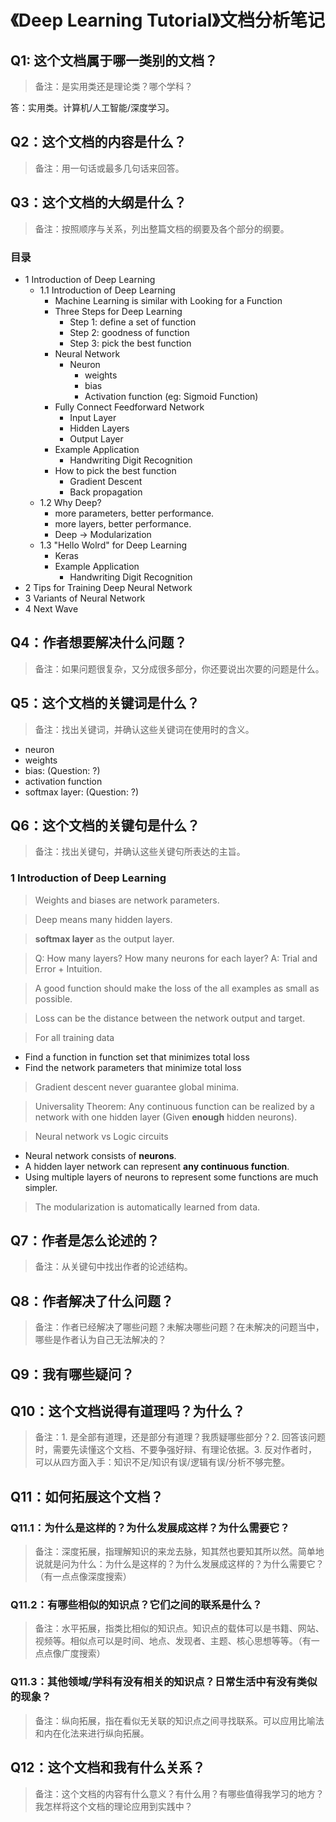 # 《Deep Learning Tutorial》文档分析笔记

## Q1: 这个文档属于哪一类别的文档？

> 备注：是实用类还是理论类？哪个学科？

答：实用类。计算机/人工智能/深度学习。

## Q2：这个文档的内容是什么？

> 备注：用一句话或最多几句话来回答。

## Q3：这个文档的大纲是什么？

> 备注：按照顺序与关系，列出整篇文档的纲要及各个部分的纲要。

### 目录

- 1 Introduction of Deep Learning
  - 1.1 Introduction of Deep Learning
    - Machine Learning is similar with Looking for a Function
    - Three Steps for Deep Learning
      - Step 1: define a set of function
      - Step 2: goodness of function
      - Step 3: pick the best function
    - Neural Network
      - Neuron
        - weights
        - bias
        - Activation function (eg: Sigmoid Function)
    - Fully Connect Feedforward Network
      - Input Layer
      - Hidden Layers
      - Output Layer
    - Example Application
      - Handwriting Digit Recognition
    - How to pick the best function
      - Gradient Descent
      - Back propagation
  - 1.2 Why Deep?
    - more parameters, better performance.
    - more layers, better performance.
    - Deep -> Modularization
  - 1.3 "Hello Wolrd" for Deep Learning
    - Keras
    - Example Application
      - Handwriting Digit Recognition
- 2 Tips for Training Deep Neural Network
- 3 Variants of Neural Network
- 4 Next Wave

## Q4：作者想要解决什么问题？

> 备注：如果问题很复杂，又分成很多部分，你还要说出次要的问题是什么。

## Q5：这个文档的关键词是什么？

> 备注：找出关键词，并确认这些关键词在使用时的含义。

- neuron
- weights
- bias: (Question: ?)
- activation function
- softmax layer: (Question: ?)

## Q6：这个文档的关键句是什么？

> 备注：找出关键句，并确认这些关键句所表达的主旨。

### 1 Introduction of Deep Learning

> Weights and biases are network parameters.

> Deep means many hidden layers.

> **softmax layer** as the output layer.

> Q: How many layers? How many neurons for each layer?
  A: Trial and Error + Intuition.

> A good function should make the loss of the all examples as small as possible.

> Loss can be the distance between the network output and target.

> For all training data
  - Find a function in function set that minimizes total loss
  - Find the network parameters that minimize total loss

> Gradient descent never guarantee global minima.

> Universality Theorem: Any continuous function can be realized by a network with one hidden layer (Given **enough** hidden neurons).

> Neural network vs Logic circuits
  - Neural network consists of **neurons**.
  - A hidden layer network can represent **any continuous function**.
  - Using multiple layers of neurons to represent some functions are much simpler.

> The modularization is automatically learned from data.

## Q7：作者是怎么论述的？

> 备注：从关键句中找出作者的论述结构。

## Q8：作者解决了什么问题？

> 备注：作者已经解决了哪些问题？未解决哪些问题？在未解决的问题当中，哪些是作者认为自己无法解决的？

## Q9：我有哪些疑问？

## Q10：这个文档说得有道理吗？为什么？

> 备注：1. 是全部有道理，还是部分有道理？我质疑哪些部分？2. 回答该问题时，需要先读懂这个文档、不要争强好辩、有理论依据。3. 反对作者时，可以从四方面入手：知识不足/知识有误/逻辑有误/分析不够完整。

## Q11：如何拓展这个文档？

### Q11.1：为什么是这样的？为什么发展成这样？为什么需要它？

> 备注：深度拓展，指理解知识的来龙去脉，知其然也要知其所以然。简单地说就是问为什么：为什么是这样的？为什么发展成这样的？为什么需要它？（有一点点像深度搜索）

### Q11.2：有哪些相似的知识点？它们之间的联系是什么？

> 备注：水平拓展，指类比相似的知识点。知识点的载体可以是书籍、网站、视频等。相似点可以是时间、地点、发现者、主题、核心思想等等。（有一点点像广度搜索）

### Q11.3：其他领域/学科有没有相关的知识点？日常生活中有没有类似的现象？

> 备注：纵向拓展，指在看似无关联的知识点之间寻找联系。可以应用比喻法和内在化法来进行纵向拓展。

## Q12：这个文档和我有什么关系？

> 备注：这个文档的内容有什么意义？有什么用？有哪些值得我学习的地方？我怎样将这个文档的理论应用到实践中？

